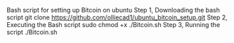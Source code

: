 Bash script for setting up Bitcoin on ubuntu 
Step 1, Downloading the bash script git clone https://github.com/olliecad1/ubuntu_bitcoin_setup.git
Step 2, Executing the Bash script sudo chmod +x ./Bitcoin.sh
Step 3, Running the script ./Bitcoin.sh
